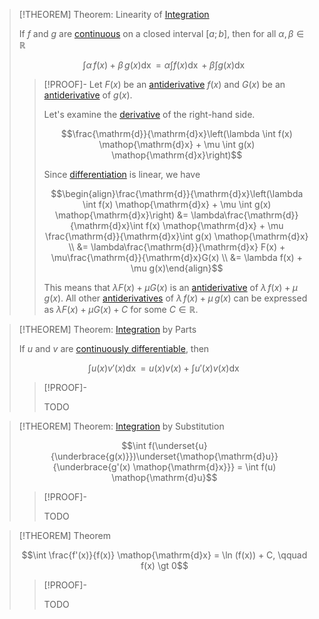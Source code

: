>[!THEOREM] Theorem: Linearity of [Integration](Integration.md)
>
>If $f$ and $g$ are [continuous](../../Functions/Continuity/Continuity.md) on a closed interval $[a;b]$, then for all $\alpha, \beta \in \mathbb{R}$
>
>$$\int \alpha \, f(x) + \beta \, g(x) \mathop{\mathrm{d}x} = \alpha \int f(x) \mathop{\mathrm{d}x} + \beta \int g(x) \mathop{\mathrm{d}x}$$
>
>>[!PROOF]-
>>Let $F(x)$ be an [antiderivative](Antiderivative.md) $f(x)$ and $G(x)$ be an [antiderivative](Antiderivative.md) of $g(x)$.
>> 
>>Let's examine the [derivative](../../Differentiation/Differentiability%20of%20Real%20Functions.md) of the right-hand side.
>> 
>>$$\frac{\mathrm{d}}{\mathrm{d}x}\left(\lambda \int f(x) \mathop{\mathrm{d}x} + \mu \int g(x) \mathop{\mathrm{d}x}\right)$$
>> 
>>Since [differentiation](../../Differentiation/Differentiation%20Rules.md) is linear, we have
>> 
>>$$\begin{align}\frac{\mathrm{d}}{\mathrm{d}x}\left(\lambda \int f(x) \mathop{\mathrm{d}x} + \mu \int g(x) \mathop{\mathrm{d}x}\right) &= \lambda\frac{\mathrm{d}}{\mathrm{d}x}\int f(x) \mathop{\mathrm{d}x} + \mu \frac{\mathrm{d}}{\mathrm{d}x}\int g(x) \mathop{\mathrm{d}x} \\ &= \lambda\frac{\mathrm{d}}{\mathrm{d}x} F(x) + \mu\frac{\mathrm{d}}{\mathrm{d}x}G(x) \\ &= \lambda f(x) + \mu g(x)\end{align}$$
>> 
>>This means that $\lambda F(x) + \mu G(x)$ is an [antiderivative](Antiderivative.md) of $\lambda \, f(x) + \mu \, g(x)$. All other [antiderivatives](Antiderivative.md) of $\lambda \, f(x) + \mu \, g(x)$ can be expressed as $\lambda F(x) + \mu G(x) + C$ for some $C\in \mathbb{R}$.
>>

>[!THEOREM] Theorem: [Integration](Integration.md) by Parts
>
>If $u$ and $v$ are [continuously differentiable](../../Differentiation/Differentiability%20of%20Real%20Functions.md), then
>
>$$\int u(x) v'(x) \mathop{\mathrm{d}x} = u(x)v(x) + \int u'(x)v(x) \mathop{\mathrm{d}x}$$
>
>>[!PROOF]-
>>
>>TODO

>[!THEOREM] Theorem: [Integration](Integration.md) by Substitution
>
>$$\int f(\underset{u}{\underbrace{g(x)}})\underset{\mathop{\mathrm{d}u}}{\underbrace{g'(x) \mathop{\mathrm{d}x}}} = \int f(u) \mathop{\mathrm{d}u}$$
>
>>[!PROOF]-
>>
>>TODO
>

>[!THEOREM] Theorem
>
>$$\int \frac{f'(x)}{f(x)} \mathop{\mathrm{d}x} = \ln (f(x)) + C, \qquad f(x) \gt  0$$
>
>>[!PROOF]-
>>
>>TODO
>>
>